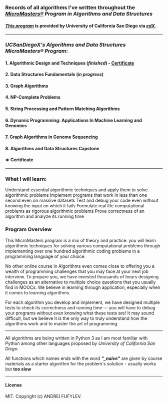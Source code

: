 ### Records of all algorithms I've written throughout the *[MicroMasters®](https://www.edx.org/masters/micromasters) Program in Algorithms and Data Structures* 
#### *[This program](https://www.edx.org/micromasters/ucsandiegox-algorithms-and-data-structures)* is provided by University of California San Diego via *[edX](https://www.edx.org).*

---

### *UCSanDiegoX's Algorithms and Data Structures MicroMasters® Program*:
#### 1. Algorithmic Design and Techniques (*finished*) - [Certificate](https://courses.edx.org/certificates/61e36e9fe9f1438cae4f9eafb49eadd9?_gl=1*1vdcb7m*_gcl_au*MjA5NzMwODc2Ny4xNzMwMzc3Mjg4*_ga*MjEyNzU4NjkwMy4xNzMwMzc3Mjg5*_ga_D3KS4KMDT0*MTczNTAyNTc2NC41OC4xLjE3MzUwMzEzODguNTkuMC4w)
#### 2. Data Structures Fundamentals (*in progress*)
#### 3. Graph Algorithms
#### 4. NP-Complete Problems
#### 5. String Processing and Pattern Matching Algorithms
#### 6. Dynamic Programming: Applications In Machine Learning and Genomics
#### 7. Graph Algorithms in Genome Sequencing
#### 8. Algorithms and Data Structures Capstone
#### => Certificate

---

### What I will learn:
Understand essential algorithmic techniques and apply them to solve algorithmic problems
Implement programs that work in less than one second even on massive datasets
Test and debug your code even without knowing the input on which it fails
Formulate real life computational problems as rigorous algorithmic problems
Prove correctness of an algorithm and analyze its running time

### Program Overview
This MicroMasters program is a mix of theory and practice: you will learn algorithmic techniques for solving various computational problems through implementing over one hundred algorithmic coding problems in a programming language of your choice.

No other online course in Algorithms even comes close to offering you a wealth of programming challenges that you may face at your next job interview. To prepare you, we have invested thousands of hours designing challenges as an alternative to multiple choice questions that you usually find in MOOCs. We believe in learning through application, especially when it comes to learning algorithms.

For each algorithm you develop and implement, we have designed multiple tests to check its correctness and running time — you will have to debug your programs without even knowing what these tests are! It may sound difficult, but we believe it is the only way to truly understand how the algorithms work and to master the art of programming.

---

All algorithms are being written in Python 3 as I am most familiar with Python among other languages proposed by *University of California San Diego*.

All functions which names ends with the word ***"_naive"*** are given by course materials as a starter algorithm for the problem's solution - usually works but **too slow**

---

#### License
MIT. Copyright (c) ANDREI FUFYLEV.
